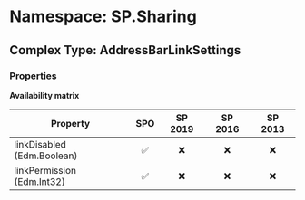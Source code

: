 # Namespace: SP.Sharing

## Complex Type: AddressBarLinkSettings

### Properties

**Availability matrix**

Property | SPO | SP 2019 | SP 2016 | SP 2013
----------|:---:|:-------:|:-------:|:-------:
linkDisabled (Edm.Boolean) | ✅ | ❌ | ❌ | ❌
linkPermission (Edm.Int32) | ✅ | ❌ | ❌ | ❌